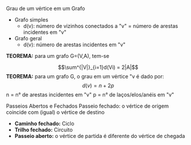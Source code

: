 Grau de um vértice em um Grafo
- Grafo simples
	- d(v): número de vizinhos conectados a "v" = número de arestas incidentes em "v"
- Grafo geral
	- d(v): número de arestas incidentes em "v"

**TEOREMA:** para um grafo G=(V,A), tem-se 

$$\sum^{|V|}_{i=1}d(Vi) = 2|A|$$
**TEOREMA:** para um grafo G, o grau em um vértice "v é dado por:
$$d(v)=n+2p$$n = n° de arestas incidentes em "v"
p = n° de laços/elos/anéis em "v"

Passeios Abertos e Fechados
Passeio fechado: o vértice de origem coincide com (igual) o vértice de destino
- **Caminho fechado:** Ciclo
- **Trilho fechado:** Circuito
- **Passeio aberto:** o vértice de partida é diferente do vértice de chegada
